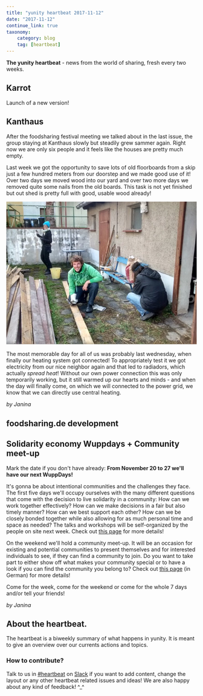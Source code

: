 ```yaml
---
title: "yunity heartbeat 2017-11-12"
date: "2017-11-12"
continue_link: true
taxonomy:
    category: blog
    tag: [heartbeat]
---
```


**The yunity heartbeat** - news from the world of sharing, fresh every two weeks.

## Karrot

Launch of a new version!

## Kanthaus

After the foodsharing festival meeting we talked about in the last issue, the group staying at Kanthaus slowly but steadily grew sammer again. Right now we are only six people and it feels like the houses are pretty much empty.

Last week we got the opportunity to save lots of old floorboards from a skip just a few hundred meters from our doorstep and we made good use of it! Over two days we moved wood into our yard and over two more days we removed quite some nails from the old boards. This task is not yet finished but out shed is pretty full with good, usable wood already!

![](woodworks.jpg)

The most memorable day for all of us was probably last wednesday, when finally our heating system got connected! To appropriately test it we got electricity from our nice neighbor again and that led to radiadors, which actually _spread heat_! Without our own power connection this was only temporarily working, but it still warmed up our hearts and minds - and when the day will finally come, on which we will connected to the power grid, we know that we can directly use central heating.

_by Janina_

## foodsharing.de development

## Solidarity economy Wuppdays + Community meet-up

Mark the date if you don't have already: **From November 20 to 27 we'll have our next WuppDays!**

It's gonna be about intentional communities and the challenges they face. The first five days we'll occupy ourselves with the many different questions that come with the decision to live solidarity in a community: How can we work together effectively? How can we make decisions in a fair but also timely manner? How can we best support each other? How can we be closely bonded together while also allowing for as much personal time and space as needed? The talks and workshops will be self-organized by the people on site next week. Check out [this page](http://dargeluetz.weebly.com/solidarity-economy-wuppdays.html) for more details!

On the weekend we'll hold a community meet-up. It will be an occasion for existing and potential communities to present themselves and for interested individuals to see, if they can find a community to join. Do you want to take part to either show off what makes your community special or to have a look if you can find the community you belong to? Check out [this page](http://dargeluetz.weebly.com/gemeinschafts--vernetzungstreffen.html) (in German) for more details!

Come for the week, come for the weekend or come for the whole 7 days and/or tell your friends!

_by Janina_

## About the heartbeat.
The heartbeat is a biweekly summary of what happens in yunity. It is meant to give an overview over our currents actions and topics.

### How to contribute?
Talk to us in [#heartbeat](https://yunity.slack.com/messages/heartbeat/) on [Slack](https://slackin.yunity.org) if you want to add content, change the layout or any other heartbeat related issues and ideas! We are also happy about any kind of feedback! ^_^
